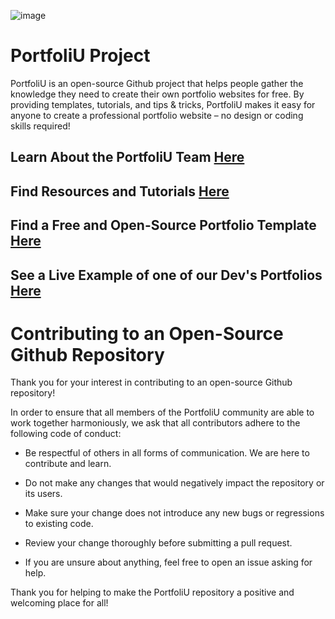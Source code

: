 ![image](https://github.com/CIS320-team-3/CIS320-Team-3/blob/714cab94dc90243c06e8213a9fa565fb046bafb8/Team/Images/PortfoliU%20Project-logos_transparent_banner.png)

# PortfoliU Project

PortfoliU is an open-source Github project that helps people gather the knowledge they need to create their own portfolio websites for free. By providing templates, tutorials, and tips & tricks, PortfoliU makes it easy for anyone to create a professional portfolio website – no design or coding skills required!

## Learn About the PortfoliU Team [Here](https://github.com/CIS320-team-3/CIS320-Team-3/tree/main/Team)

## Find Resources and Tutorials [Here](https://github.com/CIS320-team-3/CIS320-Team-3/tree/main/Resources)

## Find a Free and Open-Source Portfolio Template [Here](https://github.com/CIS320-team-3/CIS320-Team-3/tree/main/Templates)

## See a Live Example of one of our Dev's Portfolios [Here](https://www.cs.colostate.edu/~ebmartin/portfolio/root/)


# Contributing to an Open-Source Github Repository

Thank you for your interest in contributing to an open-source Github repository!

In order to ensure that all members of the PortfoliU community are able to work together harmoniously, we ask that all contributors adhere to the following code of conduct:

- Be respectful of others in all forms of communication. We are here to contribute and learn.

- Do not make any changes that would negatively impact the repository or its users.

- Make sure your change does not introduce any new bugs or regressions to existing code.

- Review your change thoroughly before submitting a pull request.

- If you are unsure about anything, feel free to open an issue asking for help.

Thank you for helping to make the PortfoliU repository a positive and welcoming place for all!
